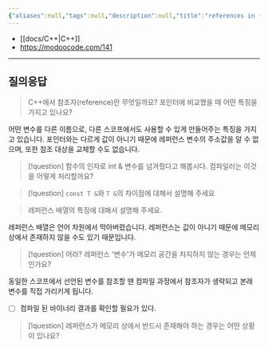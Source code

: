 ```yaml
---
{"aliases":null,"tags":null,"description":null,"title":"references in {C++}","created":"2024-01-12T13:35:24","updated":"2024-01-12T14:46:22","dg-publish":true,"permalink":"/docs/references in {C++}/","dgPassFrontmatter":true}
---
```


- [[docs/C++\|C++]]
- <https://modoocode.com/141>
---

## 질의응답

> C++에서 참조자(reference)란 무엇일까요? 포인터에 비교했을 때 어떤 특징을 가지고 있나요?

어떤 변수를 다른 이름으로, 다른 스코프에서도 사용할 수 있게 만들어주는 특징을 가지고 있습니다. 포인터와는 다르게 값이 아니기 때문에 레퍼런스 변수의 주소값을 알 수 없으며, 또한 참조 대상을 교체할 수도 없습니다.

> [!question] 함수의 인자로 int & 변수를 넘겨줬다고 해봅시다. 컴파일러는 이것을 어떻게 처리할까요?

> [!question] `const T &`와 `T &`의 차이점에 대해서 설명해 주세요

> 레퍼런스 배열의 특징에 대해서 설명해 주세요.

레퍼런스 배열은 언어 차원에서 막아버렸습니다. 레퍼런스는 값이 아니기 때문에 메모리 상에서 존재하지 않을 수도 있기 때문입니다.

> [!question] 어라? 레퍼런스 '변수'가 메모리 공간을 차지하지 않는 경우는 언제인가요?

동일한 스코프에서 선언된 변수를 참조할 땐 컴파일 과정에서 참조자가 생략되고 본래 변수를 직접 가리키게 됩니다. 

- [ ] 컴파일 된 바이너리 결과를 확인할 필요가 있다.

> [!question] 레퍼런스가 메모리 상에서 반드시 존재해야 하는 경우는 어떤 상황이 있나요?
